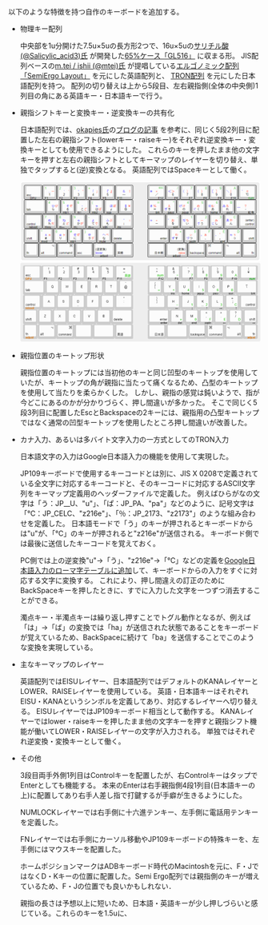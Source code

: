 以下のような特徴を持つ自作のキーボードを追加する。

* 物理キー配列

  中央部を1u分開けた7.5u×5uの長方形2つで、16u×5uの[サリチル酸(@Salicylic_acid3)氏](https://salicylic-acid3.hatenablog.com/about) が開発した[65%ケース「GL516」](https://salicylic-acid3.hatenablog.com/entry/gl516-introduction) に収まる形。
JIS配列ベースの[m.tei / ishii (@mtei)氏](https://github.com/mtei) が提唱している[エルゴノミック配列「SemiErgo Layout」](https://github.com/mtei/SemiErgo_Layout) を元にした英語配列と、 [TRON配列](https://www.personal-media.co.jp/utronkb/tron-layout.html) を元にした日本語配列を持つ。
配列の切り替えは上から5段目、左右親指側(全体の中央側)1列目の角にある英語キー・日本語キーで行う。

* 親指シフトキーと変換キー・逆変換キーの共有化

  日本語配列では、[okapies氏](https://github.com/okapies)の[ブログの記事](https://okapies.hateblo.jp/entry/2019/02/02/133953) を参考に、同じく5段2列目に配置した左右の親指シフト(lowerキー・raiseキー)をそれぞれ逆変換キー・変換キーとしても使用できるようにした。
これらのキーを押したまま他の文字キーを押すと左右の親指シフトとしてキーマップのレイヤーを切り替え、単独でタップすると(逆)変換となる。
英語配列ではSpaceキーとして働く。

  ![日本語配列の画像](set68-nihongo6.png)
  ![英語配列の画像](set68-eigo.png)
  
* 親指位置のキートップ形状

  親指位置のキートップには当初他のキーと同じ凹型のキートップを使用していたが、キートップの角が親指に当たって痛くなるため、凸型のキートップを使用して当たりを柔らかくした。
しかし、親指の感覚は鈍いようで、指が今どこにあるのかが分かりづらく、押し間違いが多かった。
そこで同じく5段3列目に配置したEscとBackspaceの2キーには、親指用の凸型キートップではなく通常の凹型キートップを使用したところ押し間違いが改善した。

* カナ入力、あるいは多バイト文字入力の一方式としてのTRON入力

  日本語文字の入力はGoogle日本語入力の機能を使用して実現した。

  JP109キーボードで使用するキーコードとは別に、JIS X 0208で定義されている全文字に対応するキーコードと、そのキーコードに対応するASCII文字列をキーマップ定義用のヘッダーファイルで定義した。
例えばひらがなの文字は「う：JP__U、"u"」、「ぱ：JP_PA、"pa"」などのように、記号文字は「℃：JP_CELC、"z216e"」、「％：JP_2173、"z2173"」のような組み合わせを定義した。
日本語モードで「う」のキーが押されるとキーボードからは"u"が、「℃」のキーが押されると"z216e"が送信される。
キーボード側では最後に送信したキーコードを覚えておく。

  PC側では上の逆変換"u"→「う」、"z216e"→「℃」などの定義を[Google日本語入力のローマ字テーブルに追加](myromtable.txt)して、キーボードからの入力をすぐに対応する文字に変換する。
これにより、押し間違えの訂正のためにBackSpaceキーを押したときに、すでに入力した文字を一つずつ消去することができる。

  濁点キー・半濁点キーは繰り返し押すことでトグル動作となるが、例えば「は」→「ば」の変換では「ha」が送信された状態であることをキーボードが覚えているため、BackSpaceに続けて「ba」を送信することでこのような変換を実現している。

* 主なキーマップのレイヤー

  英語配列ではEISUレイヤー、日本語配列ではデフォルトのKANAレイヤーとLOWER、RAISEレイヤーを使用している。
英語・日本語キーはそれぞれEISU・KANAというシンボルを定義してあり、対応するレイヤーへ切り替える。
EISUレイヤーではJP109キーボード相当として動作する。
KANAレイヤーではlower・raiseキーを押したまま他の文字キーを押すと親指シフト機能が働いてLOWER・RAISEレイヤーの文字が入力される。
単独ではそれぞれ逆変換・変換キーとして働く。

* その他

  3段目両手外側1列目はControlキーを配置したが、右ControlキーはタップでEnterとしても機能する。
本来のEnterは右手親指側4段1列目(日本語キーの上)に配置してあり右手人差し指で打鍵するが手癖が生きるようにした。

  NUMLOCKレイヤーでは右手側に十六進テンキー、左手側に電話用テンキーを定義した。

  FNレイヤーでは右手側にカーソル移動やJP109キーボードの特殊キーを、左手側にはマウスキーを配置した。

  ホームポジションマークはADBキーボード時代のMacintoshを元に、F・JではなくD・Kキーの位置に配置した。Semi Ergo配列では親指側のキーが増えているため、F・Jの位置でも良いかもしれない．

  親指の長さは予想以上に短いため、日本語・英語キーが少し押しづらいと感じている。これらのキーを1.5uに、
